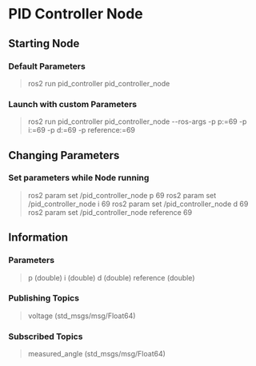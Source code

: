 # PID Controller Node

## Starting Node

### Default Parameters 

> ros2 run pid_controller pid_controller_node

### Launch with custom Parameters

> ros2 run pid_controller pid_controller_node --ros-args -p p:=69 -p i:=69 -p d:=69 -p reference:=69

## Changing Parameters

### Set parameters while Node running

> ros2 param set /pid_controller_node p 69
> ros2 param set /pid_controller_node i 69
> ros2 param set /pid_controller_node d 69
> ros2 param set /pid_controller_node reference 69

## Information

### Parameters

> p (double)
> i (double)
> d (double)
> reference (double)

### Publishing Topics

> voltage (std_msgs/msg/Float64)

### Subscribed Topics

> measured_angle (std_msgs/msg/Float64)